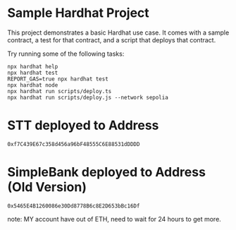 # Sample Hardhat Project

This project demonstrates a basic Hardhat use case. It comes with a sample contract, a test for that contract, and a script that deploys that contract.

Try running some of the following tasks:

```shell
npx hardhat help
npx hardhat test
REPORT_GAS=true npx hardhat test
npx hardhat node
npx hardhat run scripts/deploy.ts
npx hardhat run scripts/deploy.js --network sepolia
```

# STT deployed to Address
```
0xf7C439E67c358d456a96bF48555C6E88531dDDDD
```
# SimpleBank deployed to Address (Old Version)
```
0x5465E4B1260086e30Dd8778B6c8E2D653bBc16Df
```
note: MY account have out of ETH, need to wait for 24 hours to get more.